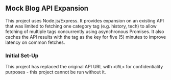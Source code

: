 ## Mock Blog API Expansion

This project uses Node.js/Express. It provides expansion on an existing API that was limited to fetching one category tag (e.g. history, tech) to allow fetching of multiple tags concurrently using asynchronous Promises. It also caches the API results with the tag as the key for five (5) minutes to improve latency on common fetches. 

### Initial Set-Up

This project has replaced the original API URL with `<URL>` for confidentiality purposes - this project cannot be run without it. 

